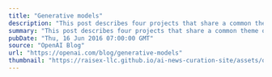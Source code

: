 ```yaml
---
title: "Generative models"
description: "This post describes four projects that share a common theme of enhancing or using generative models, a branch of unsupervised learning techniques in machine learning. In addition to describing our work, this post will tell you a bit more about generative models: what they are, why they are important, and where they might be going."
summary: "This post describes four projects that share a common theme of enhancing or using generative models, a branch of unsupervised learning techniques in machine learning. In addition to describing our work, this post will tell you a bit more about generative models: what they are, why they are important, and where they might be going."
pubDate: "Thu, 16 Jun 2016 07:00:00 GMT"
source: "OpenAI Blog"
url: "https://openai.com/blog/generative-models"
thumbnail: "https://raisex-llc.github.io/ai-news-curation-site/assets/openai_logo.png"
---
```


